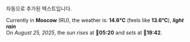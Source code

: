 
자동으로 추가된 텍스트입니다.

<!--START_SECTION:weather:moscow-->
Currently in **Moscow** (RU), the weather is: **14.6°C** (feels like **13.6°C**), ***light rain***<br/>
On *August 25, 2025*, the *sun rises* at 🌅**05:20** and *sets* at 🌇**19:42**.
<!--END_SECTION:weather-->
